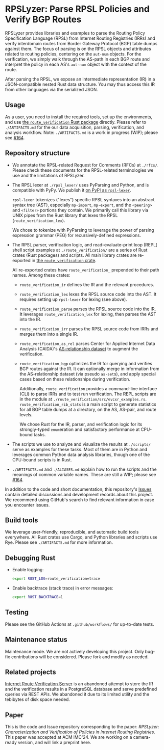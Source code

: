 # RPSLyzer: Parse RPSL Policies and Verify BGP Routes

RPSLyzer provides libraries and examples to
parse the Routing Policy Specification Language (RPSL)
from Internet Routing Registries (IRRs)
and verify interdomain routes from Border Gateway Protocol (BGP)
table dumps against them.
The focus of parsing is on the RPSL objects and attributes related to
routing policies, centering on the `aut-num` objects.
For the verification,
we simply walk through the AS-path in each BGP route and
interpret the policy in each AS's `aut-num` object with the context of
the route.

After parsing the RPSL, we expose an intermediate representation (IR)
in a JSON-compatible nested Rust data structure.
You may thus access this IR from other languages via the serialized JSON.

## Usage

As a user, you need to install the required tools, set up the environments,
and use [the `route_verification` Rust package][docs_route_verification]
directly.
Please refer to `./ARTIFACTS.md` for the our data acquisition, parsing,
verification, and analysis workflow.
Note: `./ARTIFACTS.md` is a work in progress (WIP);
please see [#164][issue164].

## Repository structure

- We annotate the RPSL-related Request for Comments (RFCs) at `./rfcs/`.
    Please check these documents for the RPSL-related terminologies we use and
    the limitations of RPSLyzer.

- The RPSL lexer at `./rpsl_lexer/` uses PyParsing and Python,
    and is compatible with PyPy.
    We publish it
    [on PyPI as `rpsl-lexer`](https://pypi.org/project/rpsl-lexer/).

    `rpsl-lexer` tokenizes ("lexes")
    specific RPSL syntaxes into an abstract syntax tree (AST),
    especially `mp-import`, `mp-export`,
    and the `<peering>` and `<filter>` portions they contain.
    We primarily call this library via UNIX pipes from the Rust library that
    lexes the RPSL (`route_verification_lex`).

    We chose to tokenize with PyParsing to leverage the power of
    parsing expression grammar (PEG) for recursively-defined expressions.

- The RPSL parser, verification logic, and read-evaluate-print loop (REPL)
    shell script examples at `./route_verification/` are a series of
    Rust crates (Rust packages) and scripts.
    All main library crates are re-exported in
    [the `route_verification` crate][docs_route_verification].

    All re-exported crates have `route_verification_` prepended to
    their path names. Among these crates:

    - `route_verification_ir` defines the IR and the relevant procedures.
    - `route_verification_lex` lexes the RPSL source code into the AST.
        It requires setting up `rpsl-lexer` for lexing (see above).
    - `route_verification_parse` parses the RPSL source code into the IR.
        It leverages `route_verification_lex` for lexing,
        then parses the AST into the IR.
    - `route_verification_irr` parses the RPSL source code from IRRs and
        merges them into a single IR.
    - `route_verification_as_rel` parses Center for
        Applied Internet Data Analysis (CAIDA)'s
        [AS-relationship
        dataset](https://data.caida.org/datasets/2013-asrank-data-supplement/)
        to augment the verification.
    - `route_verification_bgp` optimizes the IR for querying and
        verifies BGP routes against the IR.
        It can optionally merge in information from
        the AS-relationship dataset (via pseudo `as-set`s),
        and apply special cases based on
        these relationships during verification.

        Additionally,
        `route_verification` provides a command-line interface (CLI)
        to parse IRRs and to test run verification.
        The REPL scripts are in
        the module at `./route_verification/src/evcxr_examples.rs`.
        `route_verification_rib_stats` is a main script to
        generate statistics for all BGP table dumps at a directory, on the AS,
        AS-pair, and route levels.

        We chose Rust for the IR, parser,
        and verification logic for its strongly-typed `enum`eration and
        satisfactory performance at CPU-bound tasks.

- The scripts we use to analyze and
    visualize the results at `./scripts/` serve as examples for these tasks.
    Most of them are in Python and
    leverages common Python data analysis libraries,
    though one of the CPU-bound scripts is in Rust.

- `./ARTIFACTS.md` and `./ALIASES.md` explain how to run the scripts and
    the meanings of common variable names.
    These are still a WIP; please see [#164][issue164].

In addition to the code and short documentation,
this repository's
[Issues](https://github.com/SichangHe/internet_route_verification/issues)
contain detailed discussions and development records about this project.
We recommend using GitHub's search to find relevant information in
case you encounter issues.

## Build tools

We leverage user-friendly, reproducible, and automatic build tools everywhere.
All Rust crates use Cargo,
and Python libraries and scripts use Rye. Please see `./ARTIFACTS.md` for
more information.

## Debugging Rust

- Enable logging:

    ```sh
    export RUST_LOG=route_verification=trace
    ```

- Enable backtrace (stack trace) in error messages:

    ```sh
    export RUST_BACKTRACE=1
    ```

## Testing

Please see the GitHub Actions at `.github/workflows/` for up-to-date tests.

## Maintenance status

Maintenance mode. We are not actively developing this project.
Only bug-fix contributions will be considered.
Please fork and modify as needed.

## Related projects

[Internet Route Verification
Server](https://github.com/SichangHe/internet_route_verification_server)
is an abandoned attempt to store the IR and the verification results in
a PostgreSQL database and serve predefined queries via REST APIs.
We abandoned it due to its limited utility and the tebibytes of
disk space needed.

## Paper

This is the code and Issue repository corresponding to the paper: *RPSLyzer:
Characterization and Verification of Policies in Internet Routing Registries*.
This paper was accepted at ACM IMC'24.
We are working on a camera-ready version, and will link a preprint here.

[docs_route_verification]: https://docs.rs/route_verification/latest/route_verification/
[issue164]: https://github.com/SichangHe/internet_route_verification/pull/164
